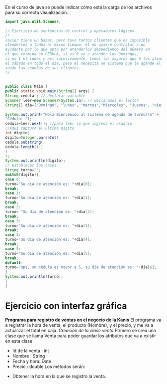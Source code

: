 En el curso de java se puede indicar cómo está la carga de los archivos para su correcta visualización.
```java
import java.util.Scanner;  
  
// Ejercicio de sentencias de control y operadores lógicos  
/*  
Javier tiene un bazar, pero tuvo tantos clientes que es imposible  
atenderlos a todos al mismo tiempo, él no quiere contratar a un  
ayudante por lo que optó por atenderlos dependiendo del número en  
el que termina su CEDULA, si es 0 va a atender los Domingos,  
si es 1 el lunes y así sucesivamente, todos los mayores que 5 los atenderá  
el sábado en todo el día, pero el necesita un sistema que le agende el turno  
según las cedulas de sus clientes.  
*/  
  
  
public class Main {  
public static void main(String[] args) {  
String cedula ; // declarar variable  
Scanner leer=new Scanner(System.in); // declaramos el lector  
String[] dia={"Domingo", "lunes", "martes","Miercoles", "Jueves", "viernes", "Sábado"}; // vector con días de la semana  
  
System.out.print("Hola Bienvenido al sistema de agenda de turnos\n" +  
"Cédula: ");  
cedula=leer.next(); //para leer lo que ingresa el usuario  
//Aquí capturo el último dígito  
int digito;  
digito=Integer.parseInt(  
cedula.substring(  
cedula.length()-1  
)  
);  
System.out.println(digito);  
// establecer los casos  
String turno="";  
switch(digito){  
case 0:  
turno="Su día de atención es: "+dia[0];  
break;  
case 1:  
turno="Su día de atención es: "+dia[1];  
break;  
case 2:  
turno= "Su día de atención es: "+dia[2];  
break;  
case 3:  
turno="Su día de atención es: "+dia[3];  
break;  
case 4:  
turno="Su día de atención es: "+dia[4];  
break;  
case 5:  
turno="Su día de atención es: "+dia[5];  
break;  
default:  
turno="Ops, su cédula es mayor a 5, su día de atención es: "+dia[6];  
}  
System.out.println(turno);  
}  
}
```

# Ejercicio con interfaz gráfica

**Programa para registro de ventas en el negocio de la Kanis**
El programa va a registrar la hora de venta, el producto (Nombre), y el precio, y me va a actualizar el total en caja.
*Creación de la clase venta*
Primero se crea una clase que se llama Venta para poder guardar los atributos que va a existir en esta clase
* Id de la venta : int
* Nombre : String
* Fecha y hora: Date
* Precio : double
Los métodos serán:
- Obtener la hora en la que se registro la venta.

